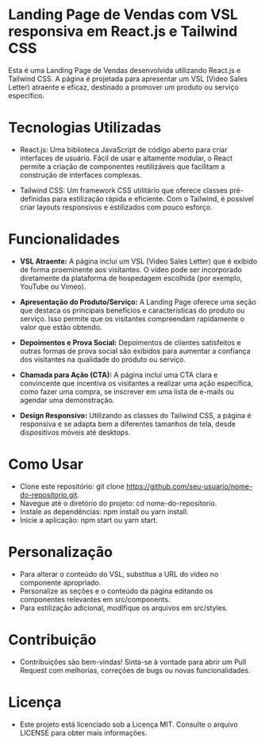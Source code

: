 
# Landing Page de Vendas com VSL responsiva em React.js e Tailwind CSS

Esta é uma Landing Page de Vendas desenvolvida utilizando React.js e Tailwind CSS. A página é projetada para apresentar um VSL (Video Sales Letter) atraente e eficaz, destinado a promover um produto ou serviço específico.

# Tecnologias Utilizadas

- React.js: Uma biblioteca JavaScript de código aberto para criar interfaces de usuário. Fácil de usar e altamente modular, o React permite a criação de componentes reutilizáveis que facilitam a construção de interfaces complexas.

- Tailwind CSS: Um framework CSS utilitário que oferece classes pré-definidas para estilização rápida e eficiente. Com o Tailwind, é possível criar layouts responsivos e estilizados com pouco esforço.

# Funcionalidades

- **VSL Atraente:** A página inclui um VSL (Video Sales Letter) que é exibido de forma proeminente aos visitantes. O vídeo pode ser incorporado diretamente da plataforma de hospedagem escolhida (por exemplo, YouTube ou Vimeo).

- **Apresentação do Produto/Serviço:** A Landing Page oferece uma seção que destaca os principais benefícios e características do produto ou serviço. Isso permite que os visitantes compreendam rapidamente o valor que estão obtendo.

- **Depoimentos e Prova Social:** Depoimentos de clientes satisfeitos e outras formas de prova social são exibidos para aumentar a confiança dos visitantes na qualidade do produto ou serviço.

- **Chamada para Ação (CTA):** A página inclui uma CTA clara e convincente que incentiva os visitantes a realizar uma ação específica, como fazer uma compra, se inscrever em uma lista de e-mails ou agendar uma demonstração.

- **Design Responsivo:** Utilizando as classes do Tailwind CSS, a página é responsiva e se adapta bem a diferentes tamanhos de tela, desde dispositivos móveis até desktops.

# Como Usar

- Clone este repositório: git clone https://github.com/seu-usuario/nome-do-repositorio.git.
- Navegue até o diretório do projeto: cd nome-do-repositorio.
- Instale as dependências: npm install ou yarn install.
- Inicie a aplicação: npm start ou yarn start.

# Personalização

- Para alterar o conteúdo do VSL, substitua a URL do vídeo no componente apropriado.
- Personalize as seções e o conteúdo da página editando os componentes relevantes em src/components.
- Para estilização adicional, modifique os arquivos em src/styles.

# Contribuição

- Contribuições são bem-vindas! Sinta-se à vontade para abrir um Pull Request com melhorias, correções de bugs ou novas funcionalidades.

# Licença

- Este projeto está licenciado sob a Licença MIT. Consulte o arquivo LICENSE para obter mais informações.
